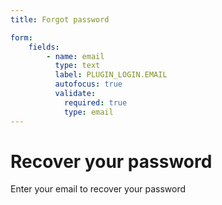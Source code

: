 ```yaml
---
title: Forgot password

form:
    fields:
        - name: email
          type: text
          label: PLUGIN_LOGIN.EMAIL
          autofocus: true
          validate:
            required: true
            type: email
---
```



# Recover your password

Enter your email to recover your password
